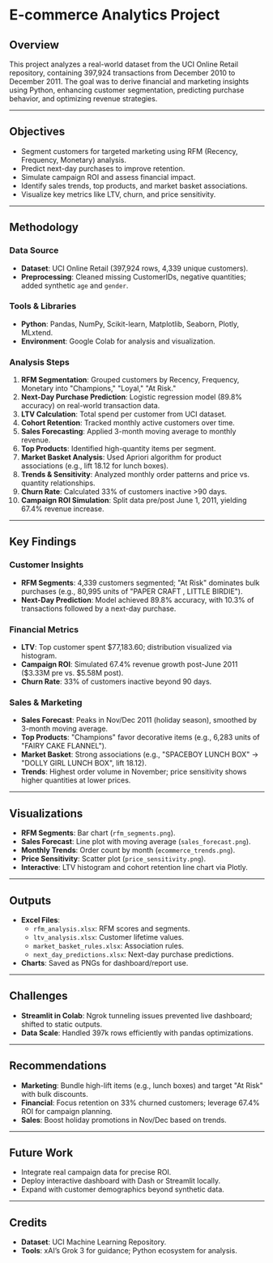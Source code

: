 # E-commerce Analytics Project

## Overview
This project analyzes a real-world dataset from the UCI Online Retail repository, containing 397,924 transactions from December 2010 to December 2011. The goal was to derive financial and marketing insights using Python, enhancing customer segmentation, predicting purchase behavior, and optimizing revenue strategies.

---

## Objectives
- Segment customers for targeted marketing using RFM (Recency, Frequency, Monetary) analysis.
- Predict next-day purchases to improve retention.
- Simulate campaign ROI and assess financial impact.
- Identify sales trends, top products, and market basket associations.
- Visualize key metrics like LTV, churn, and price sensitivity.

---

## Methodology

### Data Source
- **Dataset**: UCI Online Retail (397,924 rows, 4,339 unique customers).
- **Preprocessing**: Cleaned missing CustomerIDs, negative quantities; added synthetic `age` and `gender`.

### Tools & Libraries
- **Python**: Pandas, NumPy, Scikit-learn, Matplotlib, Seaborn, Plotly, MLxtend.
- **Environment**: Google Colab for analysis and visualization.

### Analysis Steps
1. **RFM Segmentation**: Grouped customers by Recency, Frequency, Monetary into "Champions," "Loyal," "At Risk."
2. **Next-Day Purchase Prediction**: Logistic regression model (89.8% accuracy) on real-world transaction data.
3. **LTV Calculation**: Total spend per customer from UCI dataset.
4. **Cohort Retention**: Tracked monthly active customers over time.
5. **Sales Forecasting**: Applied 3-month moving average to monthly revenue.
6. **Top Products**: Identified high-quantity items per segment.
7. **Market Basket Analysis**: Used Apriori algorithm for product associations (e.g., lift 18.12 for lunch boxes).
8. **Trends & Sensitivity**: Analyzed monthly order patterns and price vs. quantity relationships.
9. **Churn Rate**: Calculated 33% of customers inactive >90 days.
10. **Campaign ROI Simulation**: Split data pre/post June 1, 2011, yielding 67.4% revenue increase.

---

## Key Findings

### Customer Insights
- **RFM Segments**: 4,339 customers segmented; "At Risk" dominates bulk purchases (e.g., 80,995 units of "PAPER CRAFT , LITTLE BIRDIE").
- **Next-Day Prediction**: Model achieved 89.8% accuracy, with 10.3% of transactions followed by a next-day purchase.

### Financial Metrics
- **LTV**: Top customer spent $77,183.60; distribution visualized via histogram.
- **Campaign ROI**: Simulated 67.4% revenue growth post-June 2011 ($3.33M pre vs. $5.58M post).
- **Churn Rate**: 33% of customers inactive beyond 90 days.

### Sales & Marketing
- **Sales Forecast**: Peaks in Nov/Dec 2011 (holiday season), smoothed by 3-month moving average.
- **Top Products**: "Champions" favor decorative items (e.g., 6,283 units of "FAIRY CAKE FLANNEL").
- **Market Basket**: Strong associations (e.g., "SPACEBOY LUNCH BOX" → "DOLLY GIRL LUNCH BOX", lift 18.12).
- **Trends**: Highest order volume in November; price sensitivity shows higher quantities at lower prices.

---

## Visualizations
- **RFM Segments**: Bar chart (`rfm_segments.png`).
- **Sales Forecast**: Line plot with moving average (`sales_forecast.png`).
- **Monthly Trends**: Order count by month (`ecommerce_trends.png`).
- **Price Sensitivity**: Scatter plot (`price_sensitivity.png`).
- **Interactive**: LTV histogram and cohort retention line chart via Plotly.

---

## Outputs
- **Excel Files**: 
  - `rfm_analysis.xlsx`: RFM scores and segments.
  - `ltv_analysis.xlsx`: Customer lifetime values.
  - `market_basket_rules.xlsx`: Association rules.
  - `next_day_predictions.xlsx`: Next-day purchase predictions.
- **Charts**: Saved as PNGs for dashboard/report use.

---

## Challenges
- **Streamlit in Colab**: Ngrok tunneling issues prevented live dashboard; shifted to static outputs.
- **Data Scale**: Handled 397k rows efficiently with pandas optimizations.

---

## Recommendations
- **Marketing**: Bundle high-lift items (e.g., lunch boxes) and target "At Risk" with bulk discounts.
- **Financial**: Focus retention on 33% churned customers; leverage 67.4% ROI for campaign planning.
- **Sales**: Boost holiday promotions in Nov/Dec based on trends.

---

## Future Work
- Integrate real campaign data for precise ROI.
- Deploy interactive dashboard with Dash or Streamlit locally.
- Expand with customer demographics beyond synthetic data.

---

## Credits
- **Dataset**: UCI Machine Learning Repository.
- **Tools**: xAI’s Grok 3 for guidance; Python ecosystem for analysis.
